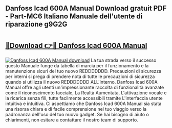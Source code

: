 ## Danfoss Icad 600A Manual Download gratuit PDF - Part-MC6 Italiano Manuale dell'utente di riparazione g9G2G

# <h2><a href="http://dfax20.blite.top/?on=Danfoss+Icad+600A+Manual">🔗Download 👉🔴 Danfoss Icad 600A Manual</a></h2>

[![Danfoss Icad 600A Manual download](https://i.imgur.com/lujVjoI.png)](http://dfax20.blite.top/?on=Danfoss+Icad+600A+Manual)
La tua strada verso il successo questo Manuale funge da tabella di marcia per il funzionamento e la manutenzione sicuri del tuo nuovo REDDDDDDD. Precauzioni di sicurezza per interni si prega di prendere nota di tutte le precauzioni di sicurezza quando si utilizza il nuovo REDDDDDDD ALL'interno. Danfoss Icad 600A Manual offre agli utenti un'impressionante raccolta di funzionalità avanzate come il riconoscimento facciale, La Realtà Aumentata, L'attivazione vocale e la ricarica senza fili, tutte facilmente accessibili tramite L'interfaccia utente intuitiva e intuitiva. Ci aspettiamo che Danfoss Icad 600A Manual sia stata una risorsa chiara e di facile comprensione nel tuo viaggio verso la padronanza dell'uso del tuo nuovo gadget. Se hai bisogno di aiuto o chiarimenti, non esitare a contattare il nostro team di supporto.
